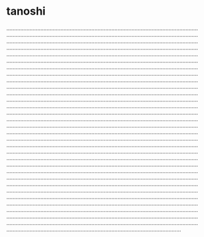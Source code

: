 # tanoshi
.....................................................................................................................................................................................................................................................................................................................................................................................................................................................................................................................................................................................................................................................................................................................................................................................................................................................................................................................................................................................................................................................................................................................................................................................................................................................................................................................................................................................................................................................................................................................................................................................................................................................................................................................................................................................................................................................................................................................................................................................................................................................................................................................................................................................................................................................................................................................................................................................................................................................................................................................................................................................................................................................................................................................................................................................................................................................................................................................................................................................................................................................................................................................................................................................................................................................................................................................................................................................................................................................................................................................................................................................................................................................................................................................................................................................................................................................................................................................................................................................................................................................................................................................